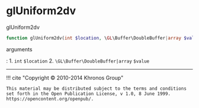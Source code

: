 # glUniform2dv
glUniform2dv

```php
function glUniform2dv(int $location, \GL\Buffer\DoubleBuffer|array $value) : void
```



arguments

:    1. `int` `$location` 
    2. `\GL\Buffer\DoubleBuffer|array` `$value` 



---
     

!!! cite "Copyright © 2010-2014 Khronos Group"

    This material may be distributed subject to the terms and conditions set forth in the Open Publication License, v 1.0, 8 June 1999. https://opencontent.org/openpub/.